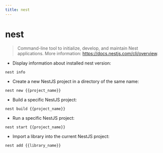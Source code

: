 ```yaml
---
title: nest
---
```

# nest

> Command-line tool to initialize, develop, and maintain Nest applications.
> More information: <https://docs.nestjs.com/cli/overview>.

- Display information about installed nest version:

`nest info`

- Create a new NestJS project in a directory of the same name:

`nest new {{project_name}}`

- Build a specific NestJS project:

`nest build {{project_name}}`

- Run a specific NestJS project:

`nest start {{project_name}}`

- Import a library into the current NestJS project:

`nest add {{library_name}}`
